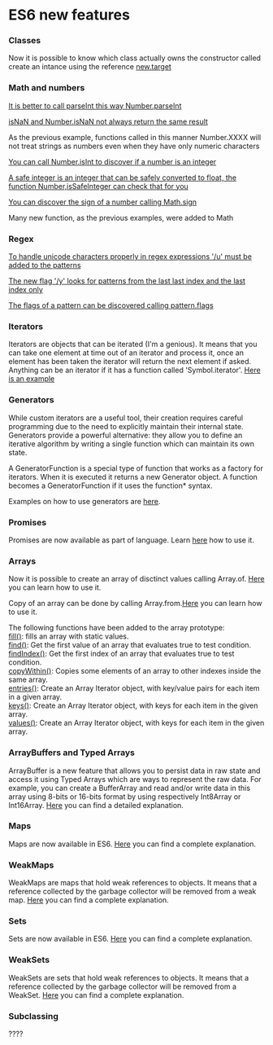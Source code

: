 # ES6 new features

### Classes

Now it is possible to know which class actually owns the constructor called create an intance using the reference [new.target](./new_target.js) 

### Math and numbers

[It is better to call parseInt this way Number.parseInt](./number_parse_int.js)

[isNaN and Number.isNaN not always return the same result](./is_nan_number_is_nan.js)

As the previous example, functions called in this manner Number.XXXX will not treat strings as numbers even when they have only numeric characters

[You can call Number.isInt to discover if a number is an integer](./number_is_int.js)

[A safe integer is an integer that can be safely converted to float, the function Number,isSafeInteger can check that for you](./is_safe_integer.js)

[You can discover the sign of a number calling Math.sign](./math_sign.js)

Many new function, as the previous examples, were added to Math

### Regex

[To handle unicode characters properly in regex expressions '/u' must be added to the patterns](./u_in_refex.js)

[The new flag '/y' looks for patterns from the last last index and the last index only](./regex_y_flag.js)

[The flags of a pattern can be discovered calling pattern.flags](./pattern_flags.js)

### Iterators

Iterators are objects that can be iterated (I'm a genious). It means that you can take one element at time out of an iterator and process it, once an element has been taken the iterator will return the next element if asked. Anything can be an iterator if it has a function called 'Symbol.iterator'.  [Here is an example](./iterator_example.js)

### Generators

While custom iterators are a useful tool, their creation requires careful programming due to the need to explicitly maintain their internal state. Generators provide a powerful alternative: they allow you to define an iterative algorithm by writing a single function which can maintain its own state.

A GeneratorFunction is a special type of function that works as a factory for iterators. When it is executed it returns a new Generator object. A function becomes a GeneratorFunction if it uses the function* syntax.

Examples on how to use generators are [here](./generator_example.js).

### Promises

Promises are now available as part of language.
Learn [here](./promise_example.js) how to use it.

### Arrays

Now it is possible to create an array of disctinct values calling Array.of.
[Here](https://developer.mozilla.org/en-US/docs/Web/JavaScript/Reference/Global_Objects/Array/of) you can learn how to use it.

Copy of an array can be done by calling Array.from.[Here](https://developer.mozilla.org/en-US/docs/Web/JavaScript/Reference/Global_Objects/Array/from) you can learn how to use it.

The following functions have been added to the array prototype:  
[fill()](https://www.w3schools.com/Jsref/jsref_fill.asp): fills an array with static values.  
[find()](https://www.w3schools.com/Jsref/jsref_find.asp): Get the first value of an array that evaluates true
to test condition.  
[findIndex()](https://www.w3schools.com/Jsref/jsref_findindex.asp): Get the first index of an array that evaluates true to test condition.  
[copyWithin()](https://www.w3schools.com/Jsref/jsref_copywithin.asp): Copies some elements of an array to other indexes inside the same array.  
[entries()](https://www.w3schools.com/Jsref/jsref_entries.asp): Create an Array Iterator object, with key/value pairs for each item in a given array.  
[keys()](https://www.w3schools.com/Jsref/jsref_keys.asp): Create an Array Iterator object, with keys for each item in the given array.  
[values()](https://www.w3schools.com/Jsref/jsref_keys.asp): Create an Array Iterator object, with keys for each item in the given array.  

### ArrayBuffers and Typed Arrays

ArrayBuffer is a new feature that allows you to persist data in raw state and access it using Typed Arrays which are ways to represent the raw data. For example, you can create a BufferArray and read and/or write data in this array using 8-bits or 16-bits format by using respectively Int8Array or Int16Array. [Here](https://developer.mozilla.org/en-US/docs/Web/JavaScript/Typed_arrays) you can find a detailed explanation.

### Maps

Maps are now available in ES6. [Here](https://developer.mozilla.org/en-US/docs/Web/JavaScript/Reference/Global_Objects/Map) you can find a complete explanation.

### WeakMaps

WeakMaps are maps that hold weak references to objects. It means that a reference collected by the garbage collector will be removed from a weak map. [Here](https://developer.mozilla.org/en-US/docs/Web/JavaScript/Reference/Global_Objects/WeakMap) you can find a complete explanation.


### Sets

Sets are now available in ES6. [Here](https://developer.mozilla.org/en-US/docs/Web/JavaScript/Reference/Global_Objects/Set) you can find a complete explanation.

### WeakSets

WeakSets are sets that hold weak references to objects. It means that a reference collected by the garbage collector will be removed from a WeakSet. [Here](https://developer.mozilla.org/en-US/docs/Web/JavaScript/Reference/Global_Objects/WeakSet) you can find a complete explanation.


### Subclassing


????


